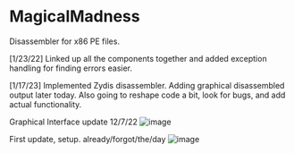 # MagicalMadness
 Disassembler for x86 PE files.
 
 [1/23/22]
 Linked up all the components together and added exception handling for finding errors easier.
 
 [1/17/23]
 Implemented Zydis disassembler.
 Adding graphical disassembled output later today.
 Also going to reshape code a bit, look for bugs, and add actual functionality.
 
 
Graphical Interface update 12/7/22
![image](https://user-images.githubusercontent.com/118807793/206139568-8f4cb028-ecac-49a6-bc01-b1c07f2943dd.png)

First update, setup. already/forgot/the/day
![image](https://user-images.githubusercontent.com/118807793/203285788-a0402d63-9aef-46b2-ac5b-f8003697eb38.png)
